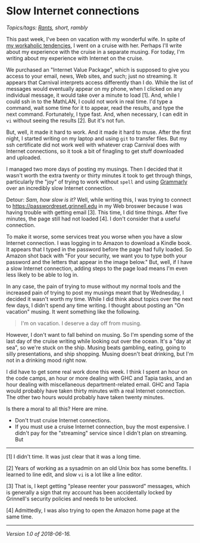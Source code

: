Slow Internet connections
=========================

*Topics/tags: [Rants](index-rants), short, rambly*

This past week, I've been on vacation with my wonderful wife.  In
spite of [my workaholic tendencies](workaholic-2018-02-10), I went
on a cruise with her.  Perhaps I'll write about my experience with
the cruise in a separate musing.  For today, I'm writing about my
experience with Internet on the cruise.

We purchased an "Internet Value Package", which is supposed to give
you access to your email, news, Web sites, and such; just no
streaming.  It appears that Carnival interprets access differently
than I do.  While the list of messages would eventually appear on
my phone, when I clicked on any individual message, it would take
over a minute to load [1].  And, while I could ssh in to the MathLAN,
I could not work in real time.  I'd type a command, wait some time
for it to appear, read the results, and type the next command.
Fortunately, I type fast.  And, when necessary, I can edit in `vi`
without seeing the results [2].  But it's not fun.

But, well, it made it hard to work.  And it made it hard to muse.
After the first night, I started writing on my laptop and using
`git` to transfer files.  But my ssh certificate did not work well
with whatever crap Carnival does with Internet connections, so it
took a bit of finagling to get stuff downloaded and uploaded.

I managed two more days of posting my musings.  Then I decided that it
wasn't worth the extra twenty or thirty minutes it took to get through
things, particularly the "joy" of trying to work without `spell` and
using [Grammarly](https://www.grammarly.com/) over an incredibly slow 
Internet connection.

Detour: _Sam, how slow is it?_  Well, while writing this, I was
trying to connect to <https://passwordreset.grinnell.edu> in my Web
broswer because I was having trouble with getting email [3].  This
time, I did time things.  After five minutes, the page still had
not loaded [4].  I don't consider that a useful connection.

To make it worse, some services treat you worse when you have a slow
Internet connection.  I was logging in to Amazon to download a Kindle
book.  It appears that I typed in the password before the page had
fully loaded.  So Amazon shot back with "For your security, we want
you to type both your password and the letters that appear in the
image below."  But, well, if I have a slow Internet connection, adding
steps to the page load means I'm even less likely to be able to log in.

In any case, the pain of trying to muse without my normal tools and 
the increased pain of trying to post my musings meant that by Wednesday,
I decided it wasn't worth my time.  While I did think about topics over
the next few days, I didn't spend any time writing.  I thought about
posting an "On vacation" musing.  It went something like the following.

> I'm on vacation.  I deserve a day off from musing.

However, I don't want to fall behind on musing.  So I'm spending some
of the last day of the cruise writing while looking out over the ocean.
It's a "day at sea", so we're stuck on the ship.  Musing beats gambling,
eating, going to silly presentations, and ship shopping.  Musing doesn't
beat drinking, but I'm not in a drinking mood right now.

I did have to get some real work done this week.  I think I spent
an hour on the code camps, an hour or more dealing with GHC and
Tapia tasks, and an hour dealing with miscellaneous department-related
email.  GHC and Tapia would probably have taken thirty minutes with
a real Internet connection.  The other two hours would probably
have taken twenty minutes.

Is there a moral to all this?  Here are mine.

* Don't trust cruise Internet connections.
* If you must use a cruise Internet connection, buy the most expensive.
  I didn't pay for the "streaming" service since I didn't plan on streaming.
  But 
---

[1] I didn't time.  It was just clear that it was a long time.

[2] Years of working as a sysadmin on an old Unix box has some benefits.
I learned to line edit, and slow `vi` is a lot like a line editor.

[3] That is, I kept getting "please reenter your password" messages, which
is generally a sign that my account has been accidentally locked by Grinnell's
security policies and needs to be unlocked.

[4] Admittedly, I was also trying to open the Amazon home page at the
same time.

---

*Version 1.0 of 2018-06-16.*
